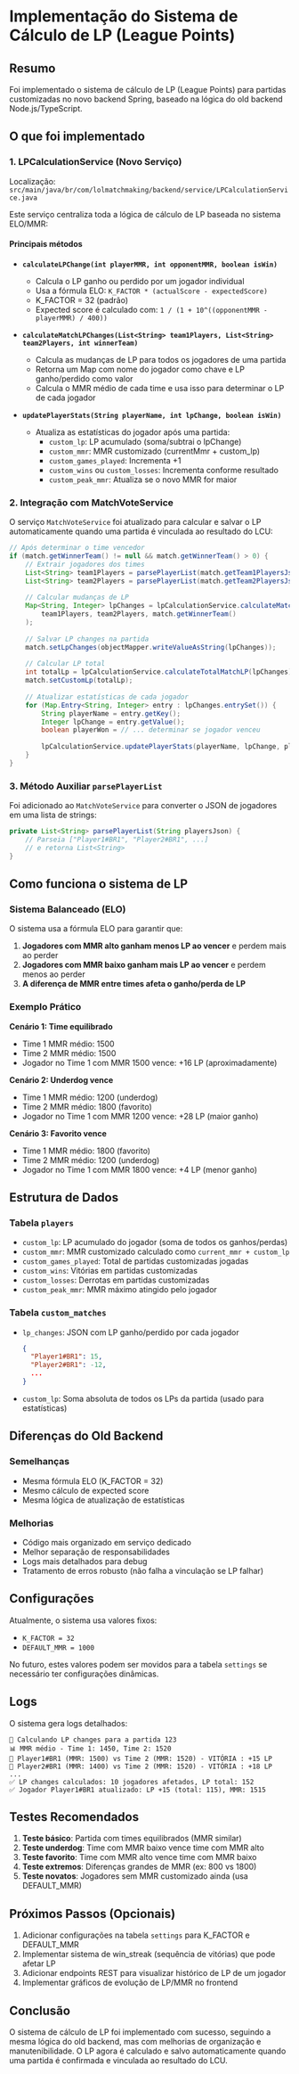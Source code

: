 # Implementação do Sistema de Cálculo de LP (League Points)

## Resumo

Foi implementado o sistema de cálculo de LP (League Points) para partidas customizadas no novo backend Spring, baseado na lógica do old backend Node.js/TypeScript.

## O que foi implementado

### 1. **LPCalculationService** (Novo Serviço)

Localização: `src/main/java/br/com/lolmatchmaking/backend/service/LPCalculationService.java`

Este serviço centraliza toda a lógica de cálculo de LP baseada no sistema ELO/MMR:

#### Principais métodos

- **`calculateLPChange(int playerMMR, int opponentMMR, boolean isWin)`**
  - Calcula o LP ganho ou perdido por um jogador individual
  - Usa a fórmula ELO: `K_FACTOR * (actualScore - expectedScore)`
  - K_FACTOR = 32 (padrão)
  - Expected score é calculado com: `1 / (1 + 10^((opponentMMR - playerMMR) / 400))`

- **`calculateMatchLPChanges(List<String> team1Players, List<String> team2Players, int winnerTeam)`**
  - Calcula as mudanças de LP para todos os jogadores de uma partida
  - Retorna um Map com nome do jogador como chave e LP ganho/perdido como valor
  - Calcula o MMR médio de cada time e usa isso para determinar o LP de cada jogador

- **`updatePlayerStats(String playerName, int lpChange, boolean isWin)`**
  - Atualiza as estatísticas do jogador após uma partida:
    - `custom_lp`: LP acumulado (soma/subtrai o lpChange)
    - `custom_mmr`: MMR customizado (currentMmr + custom_lp)
    - `custom_games_played`: Incrementa +1
    - `custom_wins` ou `custom_losses`: Incrementa conforme resultado
    - `custom_peak_mmr`: Atualiza se o novo MMR for maior

### 2. **Integração com MatchVoteService**

O serviço `MatchVoteService` foi atualizado para calcular e salvar o LP automaticamente quando uma partida é vinculada ao resultado do LCU:

```java
// Após determinar o time vencedor
if (match.getWinnerTeam() != null && match.getWinnerTeam() > 0) {
    // Extrair jogadores dos times
    List<String> team1Players = parsePlayerList(match.getTeam1PlayersJson());
    List<String> team2Players = parsePlayerList(match.getTeam2PlayersJson());
    
    // Calcular mudanças de LP
    Map<String, Integer> lpChanges = lpCalculationService.calculateMatchLPChanges(
        team1Players, team2Players, match.getWinnerTeam()
    );
    
    // Salvar LP changes na partida
    match.setLpChanges(objectMapper.writeValueAsString(lpChanges));
    
    // Calcular LP total
    int totalLp = lpCalculationService.calculateTotalMatchLP(lpChanges);
    match.setCustomLp(totalLp);
    
    // Atualizar estatísticas de cada jogador
    for (Map.Entry<String, Integer> entry : lpChanges.entrySet()) {
        String playerName = entry.getKey();
        Integer lpChange = entry.getValue();
        boolean playerWon = // ... determinar se jogador venceu
        
        lpCalculationService.updatePlayerStats(playerName, lpChange, playerWon);
    }
}
```

### 3. **Método Auxiliar `parsePlayerList`**

Foi adicionado ao `MatchVoteService` para converter o JSON de jogadores em uma lista de strings:

```java
private List<String> parsePlayerList(String playersJson) {
    // Parseia ["Player1#BR1", "Player2#BR1", ...] 
    // e retorna List<String>
}
```

## Como funciona o sistema de LP

### Sistema Balanceado (ELO)

O sistema usa a fórmula ELO para garantir que:

1. **Jogadores com MMR alto ganham menos LP ao vencer** e perdem mais ao perder
2. **Jogadores com MMR baixo ganham mais LP ao vencer** e perdem menos ao perder
3. **A diferença de MMR entre times afeta o ganho/perda de LP**

### Exemplo Prático

**Cenário 1: Time equilibrado**

- Time 1 MMR médio: 1500
- Time 2 MMR médio: 1500
- Jogador no Time 1 com MMR 1500 vence: +16 LP (aproximadamente)

**Cenário 2: Underdog vence**

- Time 1 MMR médio: 1200 (underdog)
- Time 2 MMR médio: 1800 (favorito)
- Jogador no Time 1 com MMR 1200 vence: +28 LP (maior ganho)

**Cenário 3: Favorito vence**

- Time 1 MMR médio: 1800 (favorito)
- Time 2 MMR médio: 1200 (underdog)
- Jogador no Time 1 com MMR 1800 vence: +4 LP (menor ganho)

## Estrutura de Dados

### Tabela `players`

- `custom_lp`: LP acumulado do jogador (soma de todos os ganhos/perdas)
- `custom_mmr`: MMR customizado calculado como `current_mmr + custom_lp`
- `custom_games_played`: Total de partidas customizadas jogadas
- `custom_wins`: Vitórias em partidas customizadas
- `custom_losses`: Derrotas em partidas customizadas
- `custom_peak_mmr`: MMR máximo atingido pelo jogador

### Tabela `custom_matches`

- `lp_changes`: JSON com LP ganho/perdido por cada jogador

  ```json
  {
    "Player1#BR1": 15,
    "Player2#BR1": -12,
    ...
  }
  ```

- `custom_lp`: Soma absoluta de todos os LPs da partida (usado para estatísticas)

## Diferenças do Old Backend

### Semelhanças

- Mesma fórmula ELO (K_FACTOR = 32)
- Mesmo cálculo de expected score
- Mesma lógica de atualização de estatísticas

### Melhorias

- Código mais organizado em serviço dedicado
- Melhor separação de responsabilidades
- Logs mais detalhados para debug
- Tratamento de erros robusto (não falha a vinculação se LP falhar)

## Configurações

Atualmente, o sistema usa valores fixos:

- `K_FACTOR = 32`
- `DEFAULT_MMR = 1000`

No futuro, estes valores podem ser movidos para a tabela `settings` se necessário ter configurações dinâmicas.

## Logs

O sistema gera logs detalhados:

```
🔄 Calculando LP changes para a partida 123
📊 MMR médio - Time 1: 1450, Time 2: 1520
👤 Player1#BR1 (MMR: 1500) vs Time 2 (MMR: 1520) - VITÓRIA : +15 LP
👤 Player2#BR1 (MMR: 1400) vs Time 2 (MMR: 1520) - VITÓRIA : +18 LP
...
✅ LP changes calculados: 10 jogadores afetados, LP total: 152
✅ Jogador Player1#BR1 atualizado: LP +15 (total: 115), MMR: 1515
```

## Testes Recomendados

1. **Teste básico**: Partida com times equilibrados (MMR similar)
2. **Teste underdog**: Time com MMR baixo vence time com MMR alto
3. **Teste favorito**: Time com MMR alto vence time com MMR baixo
4. **Teste extremos**: Diferenças grandes de MMR (ex: 800 vs 1800)
5. **Teste novatos**: Jogadores sem MMR customizado ainda (usa DEFAULT_MMR)

## Próximos Passos (Opcionais)

1. Adicionar configurações na tabela `settings` para K_FACTOR e DEFAULT_MMR
2. Implementar sistema de win_streak (sequência de vitórias) que pode afetar LP
3. Adicionar endpoints REST para visualizar histórico de LP de um jogador
4. Implementar gráficos de evolução de LP/MMR no frontend

## Conclusão

O sistema de cálculo de LP foi implementado com sucesso, seguindo a mesma lógica do old backend, mas com melhorias de organização e manutenibilidade. O LP agora é calculado e salvo automaticamente quando uma partida é confirmada e vinculada ao resultado do LCU.
